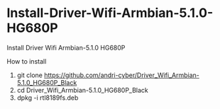 # Install-Driver-Wifi-Armbian-5.1.0-HG680P

Install Driver Wifi Armbian-5.1.0 HG680P

How to install

1. git clone https://github.com/andri-cyber/Driver_Wifi_Armbian-5.1.0_HG680P_Black
2. cd Driver_Wifi_Armbian-5.1.0_HG680P_Black
3. dpkg -i rtl8189fs.deb
